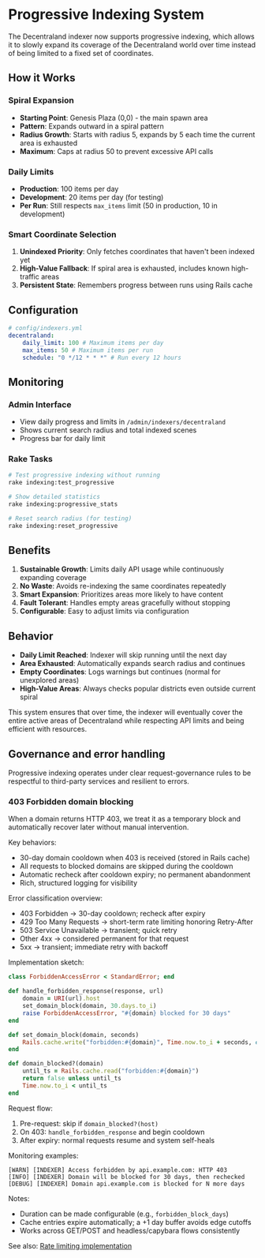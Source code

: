 # Progressive Indexing System

The Decentraland indexer now supports progressive indexing, which allows it to slowly expand its coverage of the Decentraland world over time instead of being limited to a fixed set of coordinates.

## How it Works

### Spiral Expansion

- **Starting Point**: Genesis Plaza (0,0) - the main spawn area
- **Pattern**: Expands outward in a spiral pattern
- **Radius Growth**: Starts with radius 5, expands by 5 each time the current area is exhausted
- **Maximum**: Caps at radius 50 to prevent excessive API calls

### Daily Limits

- **Production**: 100 items per day
- **Development**: 20 items per day (for testing)
- **Per Run**: Still respects `max_items` limit (50 in production, 10 in development)

### Smart Coordinate Selection

1. **Unindexed Priority**: Only fetches coordinates that haven't been indexed yet
2. **High-Value Fallback**: If spiral area is exhausted, includes known high-traffic areas
3. **Persistent State**: Remembers progress between runs using Rails cache

## Configuration

```yaml
# config/indexers.yml
decentraland:
    daily_limit: 100 # Maximum items per day
    max_items: 50 # Maximum items per run
    schedule: "0 */12 * * *" # Run every 12 hours
```

## Monitoring

### Admin Interface

- View daily progress and limits in `/admin/indexers/decentraland`
- Shows current search radius and total indexed scenes
- Progress bar for daily limit

### Rake Tasks

```bash
# Test progressive indexing without running
rake indexing:test_progressive

# Show detailed statistics
rake indexing:progressive_stats

# Reset search radius (for testing)
rake indexing:reset_progressive
```

## Benefits

1. **Sustainable Growth**: Limits daily API usage while continuously expanding coverage
2. **No Waste**: Avoids re-indexing the same coordinates repeatedly
3. **Smart Expansion**: Prioritizes areas more likely to have content
4. **Fault Tolerant**: Handles empty areas gracefully without stopping
5. **Configurable**: Easy to adjust limits via configuration

## Behavior

- **Daily Limit Reached**: Indexer will skip running until the next day
- **Area Exhausted**: Automatically expands search radius and continues
- **Empty Coordinates**: Logs warnings but continues (normal for unexplored areas)
- **High-Value Areas**: Always checks popular districts even outside current spiral

This system ensures that over time, the indexer will eventually cover the entire active areas of Decentraland while respecting API limits and being efficient with resources.

## Governance and error handling

Progressive indexing operates under clear request-governance rules to be respectful to third-party services and resilient to errors.

### 403 Forbidden domain blocking

When a domain returns HTTP 403, we treat it as a temporary block and automatically recover later without manual intervention.

Key behaviors:

- 30-day domain cooldown when 403 is received (stored in Rails cache)
- All requests to blocked domains are skipped during the cooldown
- Automatic recheck after cooldown expiry; no permanent abandonment
- Rich, structured logging for visibility

Error classification overview:

- 403 Forbidden → 30-day cooldown; recheck after expiry
- 429 Too Many Requests → short-term rate limiting honoring Retry-After
- 503 Service Unavailable → transient; quick retry
- Other 4xx → considered permanent for that request
- 5xx → transient; immediate retry with backoff

Implementation sketch:

```ruby
class ForbiddenAccessError < StandardError; end

def handle_forbidden_response(response, url)
    domain = URI(url).host
    set_domain_block(domain, 30.days.to_i)
    raise ForbiddenAccessError, "#{domain} blocked for 30 days"
end

def set_domain_block(domain, seconds)
    Rails.cache.write("forbidden:#{domain}", Time.now.to_i + seconds, expires_in: seconds + 1.day)
end

def domain_blocked?(domain)
    until_ts = Rails.cache.read("forbidden:#{domain}")
    return false unless until_ts
    Time.now.to_i < until_ts
end
```

Request flow:

1. Pre-request: skip if `domain_blocked?(host)`
2. On 403: `handle_forbidden_response` and begin cooldown
3. After expiry: normal requests resume and system self-heals

Monitoring examples:

```text
[WARN] [INDEXER] Access forbidden by api.example.com: HTTP 403
[INFO] [INDEXER] Domain will be blocked for 30 days, then rechecked
[DEBUG] [INDEXER] Domain api.example.com is blocked for N more days
```

Notes:

- Duration can be made configurable (e.g., `forbidden_block_days`)
- Cache entries expire automatically; a +1 day buffer avoids edge cutoffs
- Works across GET/POST and headless/capybara flows consistently

See also: [Rate limiting implementation](rate-limiting-implementation.md)
